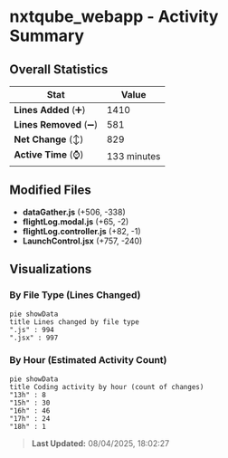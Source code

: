 # nxtqube_webapp - Activity Summary 

## Overall Statistics

| Stat                   | Value                                                             |
| ---------------------- | ----------------------------------------------------------------- |
| **Lines Added** (➕)   | 1410                                          |
| **Lines Removed** (➖) | 581                                        |
| **Net Change** (↕)    | 829                |
| **Active Time** (⌚)   | 133 minutes |


## Modified Files
- **dataGather.js** (+506, -338)
- **flightLog.modal.js** (+65, -2)
- **flightLog.controller.js** (+82, -1)
- **LaunchControl.jsx** (+757, -240)

## Visualizations

### By File Type (Lines Changed)

```mermaid
pie showData
title Lines changed by file type
".js" : 994
".jsx" : 997
```

### By Hour (Estimated Activity Count)

```mermaid
pie showData
title Coding activity by hour (count of changes)
"13h" : 8
"15h" : 30
"16h" : 46
"17h" : 24
"18h" : 1
```


> **Last Updated:** 08/04/2025, 18:02:27